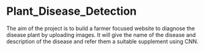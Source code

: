 # Plant_Disease_Detection
The aim of the project is to build a farmer focused website to diagnose the disease plant by uploading images. It will give the name of the disease and description of the disease and refer them a suitable supplement using CNN.
